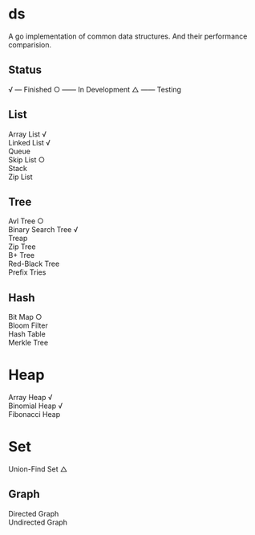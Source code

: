 # ds
A go implementation of common data structures. And their performance comparision.
## Status
√ — Finished ○ —— In Development △ —— Testing
## List
Array List √<br/>
Linked List √<br/>
Queue<br/>
Skip List ○<br/>
Stack<br/>
Zip List<br/>
## Tree
Avl Tree ○<br/>
Binary Search Tree √<br/>
Treap <br/>
Zip Tree<br/>
B+ Tree<br/>
Red-Black Tree<br/>
Prefix Tries<br/>
## Hash
Bit Map ○<br/>
Bloom Filter<br/>
Hash Table<br/>
Merkle Tree<br/>
# Heap
Array Heap √<br/>
Binomial Heap √<br/>
Fibonacci Heap<br/>
# Set
Union-Find Set △<br/>
## Graph
Directed Graph<br/>
Undirected Graph<br/>

